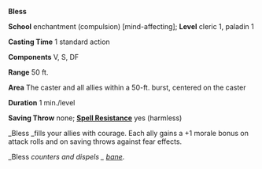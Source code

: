  **Bless**

**School** enchantment (compulsion) [mind-affecting]; **Level** cleric 1, paladin 1

**Casting Time** 1 standard action

**Components** V, S, DF

**Range** 50 ft.

**Area** The caster and all allies within a 50-ft. burst, centered on the caster

**Duration** 1 min./level

**Saving Throw** none; **[Spell Resistance](../glossary#_spell-resistance)** yes (harmless)

_Bless _fills your allies with courage. Each ally gains a +1 morale bonus on attack rolls and on saving throws against fear effects.

_Bless _counters and dispels _ [bane](bane#_bane)_.

